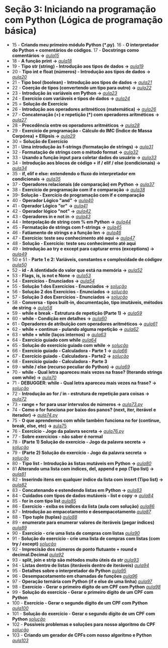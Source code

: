 # Seção 3: Iniciando na programação com Python (Lógica de programação básica)

- 15 - **Criando meu primeiro módulo Python (\*.py)**. 16 - **O interpretador do Python + comentários de códigos**. 17 - **Docstrings como comentários ->**  *[aula15](aula015.py)*
- 18 - **A função print ->** *[aula18](aula018.py)*
- 19 - **Tipo str (string) - Introdução aos tipos de dados ->** *[aula19](aula019.py)*
- 20 - **Tipo int e float (números) - Introdução aos tipos de dados ->** *[aula20](aula020.py)*
- 21 - **Tipo bool (boolean) - Introdução aos tipos de dados ->** *[aula21](aula020.py)*
- 22 - **Coerção de tipos (convertendo um tipo para outro) ->**  *[aula22](aula022.py)*
- 23 - **Introdução às variáveis em Python ->** *[aula23](aula023.py)*
- 24 - **Exercício com variáveis e tipos de dados ->** *[aula24](aula024.py)*
- 25 = **Solução de Exercício**
- 26 - **Introdução aos operadores aritméticos (matemática) ->** *[aula26](aula026.py)*
- 27 - **Concatenação (+) e repetição (\*) com operadores aritméticos ->** *[aula27](aula027.py)*
- 28 - **Precedência entre os operadores aritméticos ->** *[aula28](aula028.py)*
- 29 - **Exercício de programação - Cálculo do IMC (Índice de Massa Corpórea) + Ellipsis ->** *[aula29](aula029.py)*
- 30 = **Solução de Exercício**
- 31 - **Uma introdução às f-strings (formatação de strings) ->** *[aula31](aula031.py)*
- 32 - **Formatação de strings com o método format ->** *[aula32](aula032.py)*
- 33 -  **Usando a função input para coletar dados do usuário ->** *[aula33](aula033.py)*
- 34 - **Introdução aos blocos de código + if / elif / else (condicionais) ->** *[aula34](aula034.py)*
- 35 - **if, elif e else: entendendo o fluxo do interpretador em condicionais ->** *[aula35](aula035.py)*
- 37 - **Operadores relacionais (de comparação) em Python ->** *[aula37](aula037.py)*
- 38 - **Exercício de programação com if e comparação ->** *[aula38](aula038.py)*
- 39-  **Solução - Exercício de programação com if e comparação**
- 40 - **Operador Lógico "and" ->** *[aula40](aula040.py)*
- 41 - **Operador Lógico "or" ->** *[aula41](aula041.py)*
- 42 - **Operador lógico "not" ->** *[aula42](aula042.py)*
- 43 - **Operadores in e not in ->** *[aula43](aula043.py)*
- 44 - **Interpolação de string com % em Python ->** *[aula44](aula044.py)*
- 45 - **Formatação de strings com f-strings ->** *[aula45](aula045.py)*
- 46 - **Fatiamento de strings e a função len ->** *[aula46](aula046.py)*
- 47 - **Exercício: teste seu conhecimento até aqui ->** *[aula47](aula047.py)*
- 48 - **Solução - Exercício: teste seu conhecimento até aqui**
- 49 - **Introdução ao try e except para capturar erros (exceptions) ->** *[aula49](aula049.py)*
- 50 e 51 - **Parte 1 e 2: Variáveis, constantes e complexidade de códigov** *[aula50](aula050.py)*
- 52 - **id - A identidade do valor que está na memória ->** *[aula52](aula052.py)*
- 53 - **Flags, is, is not e None ->** *[aula53](aula053.py)*
- 54 - **Exercícios - Enunciados ->** *[aula54](aula054.py)*
- 55 - **Solução 1 dos Exercícios - Enunciados ->** *[solução](https://github.com/luizomf/cursopython2023/commit/52994846438aaad92d40788260fb12522aa3082a#diff-f0d7b69208694cb2f748d0f32c56dc9fa1cd49ecfccaf6b26353026a3e7e6bbe)*
- 56 - **Solução 2 dos Exercícios - Enunciados ->** *[solução](https://github.com/luizomf/cursopython2023/blob/33faded61e80444b18a8210d9403d40592bd9bc3/aula32.py)*
- 57 - **Solução 3 dos Exercícios - Enunciados ->** *[solução](https://github.com/luizomf/cursopython2023/blob/33faded61e80444b18a8210d9403d40592bd9bc3/aula32.py)*
- 58 - **Conversa - tipos built-in, documentação, tipo imutáveis, métodos de string ->** *[aula58](aula058.py)*
- 59 - **while e break - Estrutura de repetição (Parte 1) ->** *[aula59](aula059.py)*
- 60 - **while - Condição em detalhes ->** *[aula60](aula060.py)*
- 61 - **Operadores de atribuição com operadores aritméticos ->** *[aula61](aula061.py)*
- 62 - **while + continue - pulando alguma repetição ->** *[aula62](aula062.py)*
- 63 - **while + while (laços internos) ->** *[aula63](aula063.py)*
- 64 - **Exercício guiado com while** *[aula64](aula064.py)*
- 65 - **Solução do exercício guiado com while ->** *[solução](https://github.com/luizomf/cursopython2023/blob/7b48465a80068aaab91073c3b7f4f9a77dff50fc/aula39.py)*
- 66 - **Exercício guiado - Calculadora - Parte 1 ->** *[aula66](aula066.py)*
- 67 - **Exercício guiado - Calculadora - Parte2 ->**  *[solução](https://github.com/luizomf/cursopython2023/blob/9fbb8ff8837c12618365ad7b3ac4728e1f1c3b38/aula40.py)*
- 68 - **Exercício guiado - Calculadora - Parte 3**
- 69 - **while / else (recurso peculiar do Python) ->** *[aula69](https://github.com/luizomf/cursopython2023/blob/69b7c76071902625f03beaffc10ba3b514b382c6/aula41.py)*
- 70 - **while - Qual letra apareceu mais vezes na frase? (Iterando strings com while) ->** *[aula70](aula070.py)*
- 71 - **DEBUGGER: while - Qual letra apareceu mais vezes na frase? ->** *[solução](https://github.com/luizomf/cursopython2023/blob/054eb06240cf90f5b8a13471d602ce384b513b0c/aula42.py)*
- 72 - **Introdução ao for / in - estrutura de repetição para coisas ->** *[aula72](aula072.py)*
- 73 - **range + for para usar intervalos de números ->** *[aula73.py](aula073.py)*
- 74 - **Como o for funciona por baixo dos panos? (next, iter, iterável e iterador) ->** *[aula74.py](aula074.py)*
- 75 - **O que aprendemos com while também funciona no for (continue, break, else, etc) ->** [aula75](aula075.py)
- 76 - **Exercício - Jogo da palavra secreta ->** *[aula76.py](aula076.py)*
- 77 - **Sobre exercícios - não saber é normal**
- 78 - **(Parte 1) Solução do exercício - Jogo da palavra secreta ->** *[solução](https://github.com/luizomf/cursopython2023/blob/952acfec22dedad81c42b1305ab2564d3da3c021/aula47.py)*
- 79 - **(Parte 2) Solução do exercício - Jogo da palavra secreta ->** *[solução](https://github.com/luizomf/cursopython2023/blob/06714511609940c132648e7ffecb2bb06ec36f0b/aula47.py)*
- 80 - **Tipo list - Introdução às listas mutáveis em Python ->** *[aula80](aula080.py)*
- 81  **Alterando uma lista com índices, del, append e pop (Tipo list) ->** *[aula81](aula081.py)*
- 82 - **Inserindo itens em qualquer índice da lista com insert (Tipo list) ->** *[aula82](aula082.py)*
- 83 - **Concatenando e estendendo listas em Python ->** *[aula83](aula083.py)*
- 84 - **Cuidados com tipos de dados mutáveis - list e copy ->** *[aula84](aula082.py)*
- 85 - **for in com tipo list** *[aula85](aula085.py)*
- 86 - **Exercício - exiba os índices da lista (aula com solução)** *[aula86](aula086.py)*
- 87 - **Introdução ao empacotamento e desempacotamento** *[aula87](aula087.py)*
- 88 - **Tipo tuple (tuplas)** *[aula88](aula088.py)*
- 89 - **enumerate para enumerar valores de iteráveis (pegar índices)** *[aula89](aula089.py)*
- 90 - **Exercício - crie uma lista de compras com listas** *[aula90](aula090.py)*
- 91 - **Solução do exercício - crie uma lista de compras com listas (com try / except)** *[solução](https://github.com/luizomf/cursopython2023/blob/1e0e53b8c30fbcf370dd5ca3edc2a74dd99727a2/aula54.py*)*
- 92 - **Imprecisão dos números de ponto flutuante + round e decimal.Decimal** *[aula92](aula092.py)*
- 93 - **split, join e strip são métodos muito úteis da str** *[aula93](aula093.py)*
- 94 - **Listas dentro de listas (iteráveis dentro de iteráveis)** *[aula94](aula094.py)*
- 95 - **Detalhes sobre o interpretador do Python** *[aula95](aula095.py)*
- 96 - **Desempacotamento em chamadas de funções** *[aula96](aula096.py)*
- 97 - **Operação ternária com Python (if e else de uma linha)** *[aula97](aula097.py)*
- 98 - **Exercício - Gerar o primeiro dígito de um CPF com Python** *[aula98](aula098.py)*
- 99 - **Solução do exercício - Gerar o primeiro dígito de um CPF com Python**
- 100 -  **Exercício - Gerar o segundo dígito de um CPF com Python** *[aula100](aula100.py)*
- 101 - **Solução do exercício - Gerar o segundo dígito de um CPF com Python** *[solução](https://github.com/luizomf/cursopython2023/blob/a39197026bc836d7db53543689e289057b9ed740/aula62.py)*
- 102 - **Possíveis problemas e soluções para nosso algoritmo do CPF** *[solução](https://github.com/luizomf/cursopython2023/blob/4b38f48e2cde665bdb29ec419b9d00fc7d772caf/aula63.py)*
- 103 - **Criando um gerador de CPFs com nosso algoritmo e Python** *[aula103](aula103.py)*
